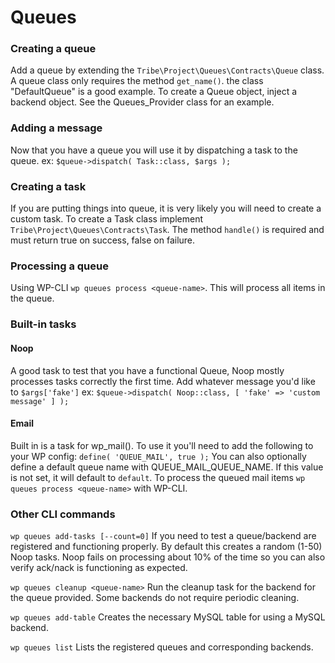 # Queues

### Creating a queue
Add a queue by extending the `Tribe\Project\Queues\Contracts\Queue` class.
A queue class only requires the method `get_name()`. the class "DefaultQueue" is a good example. 
To create a Queue object, inject a backend object. See the Queues_Provider class for an example.

### Adding a message
Now that you have a queue you will use it by dispatching a task to the queue. 
ex:
`$queue->dispatch( Task::class, $args );` 

### Creating a task
If you are putting things into queue, it is very likely you will need to create a custom task.
To create a Task class implement `Tribe\Project\Queues\Contracts\Task`.
The method `handle()` is required and must return true on success, false on failure.

### Processing a queue
Using WP-CLI `wp queues process <queue-name>`. This will process all items in the queue.

### Built-in tasks
#### Noop
A good task to test that you have a functional Queue, Noop mostly processes tasks correctly the first time.
Add whatever message you'd like to `$args['fake']`
ex: `$queue->dispatch( Noop::class, [ 'fake' => 'custom message' ] );`

#### Email
Built in is a task for wp_mail(). To use it you'll need to add the following to your WP config:
`define( 'QUEUE_MAIL', true );`
You can also optionally define a default queue name with QUEUE_MAIL_QUEUE_NAME. If this value is not set, it will default to `default`.
To process the queued mail items `wp queues process <queue-name>` with WP-CLI.

### Other CLI commands
`wp queues add-tasks [--count=0]`
If you need to test a queue/backend are registered and functioning properly. By default this creates a random (1-50) Noop tasks.  Noop fails on processing about 10% of the time so you can also verify ack/nack is functioning as expected.

`wp queues cleanup <queue-name>`
Run the cleanup task for the backend for the queue provided. Some backends do not require periodic cleaning.

`wp queues add-table`
Creates the necessary MySQL table for using a MySQL backend.

`wp queues list`
Lists the registered queues and corresponding backends.